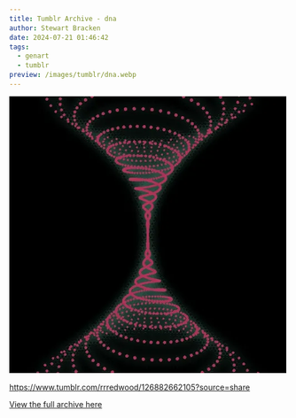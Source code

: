 ```yaml
---
title: Tumblr Archive - dna
author: Stewart Bracken
date: 2024-07-21 01:46:42
tags:
  - genart
  - tumblr
preview: /images/tumblr/dna.webp
---
```


![dna](/images/tumblr/dna.webp)

https://www.tumblr.com/rrredwood/126882662105?source=share

[View the full archive here](https://www.tumblr.com/rrredwood)